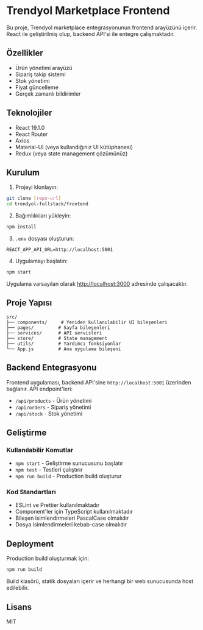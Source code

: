 # Trendyol Marketplace Frontend

Bu proje, Trendyol marketplace entegrasyonunun frontend arayüzünü içerir. React ile geliştirilmiş olup, backend API'si ile entegre çalışmaktadır.

## Özellikler

- Ürün yönetimi arayüzü
- Sipariş takip sistemi
- Stok yönetimi
- Fiyat güncelleme
- Gerçek zamanlı bildirimler

## Teknolojiler

- React 19.1.0
- React Router
- Axios
- Material-UI (veya kullandığınız UI kütüphanesi)
- Redux (veya state management çözümünüz)

## Kurulum

1. Projeyi klonlayın:
```bash
git clone [repo-url]
cd trendyol-fullstack/frontend
```

2. Bağımlılıkları yükleyin:
```bash
npm install
```

3. `.env` dosyası oluşturun:
```env
REACT_APP_API_URL=http://localhost:5001
```

4. Uygulamayı başlatın:
```bash
npm start
```

Uygulama varsayılan olarak [http://localhost:3000](http://localhost:3000) adresinde çalışacaktır.

## Proje Yapısı

```
src/
├── components/     # Yeniden kullanılabilir UI bileşenleri
├── pages/         # Sayfa bileşenleri
├── services/      # API servisleri
├── store/         # State management
├── utils/         # Yardımcı fonksiyonlar
└── App.js         # Ana uygulama bileşeni
```

## Backend Entegrasyonu

Frontend uygulaması, backend API'sine `http://localhost:5001` üzerinden bağlanır. API endpoint'leri:

- `/api/products` - Ürün yönetimi
- `/api/orders` - Sipariş yönetimi
- `/api/stock` - Stok yönetimi

## Geliştirme

### Kullanılabilir Komutlar

- `npm start` - Geliştirme sunucusunu başlatır
- `npm test` - Testleri çalıştırır
- `npm run build` - Production build oluşturur

### Kod Standartları

- ESLint ve Prettier kullanılmaktadır
- Component'ler için TypeScript kullanılmaktadır
- Bileşen isimlendirmeleri PascalCase olmalıdır
- Dosya isimlendirmeleri kebab-case olmalıdır

## Deployment

Production build oluşturmak için:

```bash
npm run build
```

Build klasörü, statik dosyaları içerir ve herhangi bir web sunucusunda host edilebilir.

## Lisans

MIT

